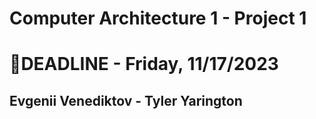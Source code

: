 # Computer Architecture 1 - Project 1
# 🚩DEADLINE - Friday, 11/17/2023

## Evgenii Venediktov - Tyler Yarington

